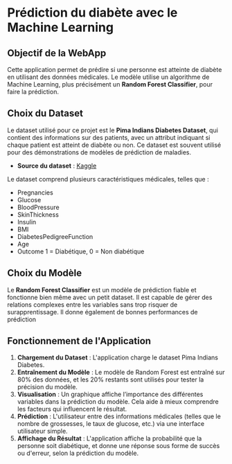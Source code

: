 # Prédiction du diabète avec le Machine Learning

## Objectif de la WebApp

Cette application permet de prédire si une personne est atteinte de diabète en utilisant des données médicales. Le modèle utilise un algorithme de Machine Learning, plus précisément un **Random Forest Classifier**, pour faire la prédiction.

## Choix du Dataset

Le dataset utilisé pour ce projet est le **Pima Indians Diabetes Dataset**, qui contient des informations sur des patients, avec un attribut indiquant si chaque patient est atteint de diabète ou non. Ce dataset est souvent utilisé pour des démonstrations de modèles de prédiction de maladies.

- **Source du dataset** : [Kaggle](https://www.kaggle.com/datasets/uciml/pima-indians-diabetes-database)

Le dataset comprend plusieurs caractéristiques médicales, telles que :
- Pregnancies
- Glucose
- BloodPressure
- SkinThickness
- Insulin
- BMI
- DiabetesPedigreeFunction
- Age
- Outcome 1 = Diabétique, 0 = Non diabétique

## Choix du Modèle

Le **Random Forest Classifier** est un modèle de prédiction fiable et fonctionne bien même avec un petit dataset. Il est capable de gérer des relations complexes entre les variables sans trop risquer de surapprentissage. Il donne également de bonnes performances de prédiction

## Fonctionnement de l'Application

1. **Chargement du Dataset** : L'application charge le dataset Pima Indians Diabetes.
2. **Entraînement du Modèle** : Le modèle de Random Forest est entraîné sur 80% des données, et les 20% restants sont utilisés pour tester la précision du modèle.
3. **Visualisation** : Un graphique affiche l’importance des différentes variables dans la prédiction du modèle. Cela aide à mieux comprendre les facteurs qui influencent le résultat.
3. **Prédiction** : L'utilisateur entre des informations médicales (telles que le nombre de grossesses, le taux de glucose, etc.) via une interface utilisateur simple.
4. **Affichage du Résultat** : L'application affiche la probabilité que la personne soit diabétique, et donne une réponse sous forme de succès ou d'erreur, selon la prédiction du modèle.
